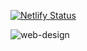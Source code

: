[![Netlify Status](https://api.netlify.com/api/v1/badges/270f3f90-80dd-4a3a-95ee-b907a170d3b9/deploy-status)](https://app.netlify.com/sites/web-know/deploys)

![web-design](https://user-images.githubusercontent.com/108515714/185781147-5528b358-abc2-4edc-aab9-1172ff63dae9.jpg)

